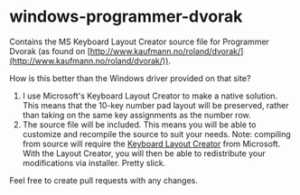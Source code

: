 windows-programmer-dvorak
=========================

Contains the MS Keyboard Layout Creator source file for Programmer Dvorak (as found on [http://www.kaufmann.no/roland/dvorak/](http://www.kaufmann.no/roland/dvorak/)).

How is this better than the Windows driver provided on that site?

1. I use Microsoft's Keyboard Layout Creator to make a native solution. This means that the 10-key number pad layout will be preserved, rather than taking on the same key assignments as the number row.
2. The source file will be included. This means you will be able to customize and recompile the source to suit your needs. Note: compiling from source will require the [Keyboard Layout Creator](http://msdn.microsoft.com/en-us/goglobal/bb964665.aspx) from Microsoft. With the Layout Creator, you will then be able to redistribute your modifications via installer. Pretty slick.

Feel free to create pull requests with any changes.
